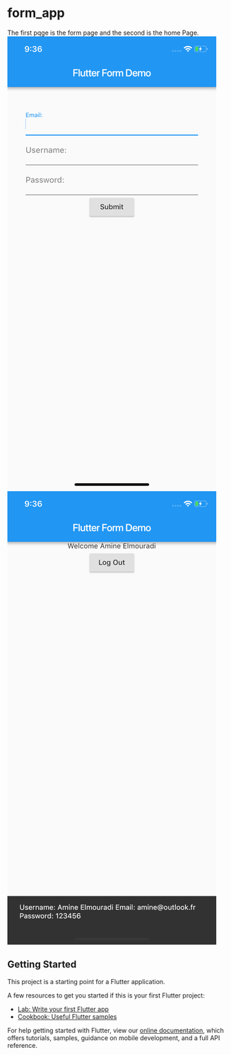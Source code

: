 # form_app

The first pqge is the form page and the second is the home Page.
![](https://github.com/ElmouradiAmine/Form-page/blob/master/flutter_01.png)
![](https://github.com/ElmouradiAmine/Form-page/blob/master/flutter_02.png)


## Getting Started

This project is a starting point for a Flutter application.

A few resources to get you started if this is your first Flutter project:

- [Lab: Write your first Flutter app](https://flutter.io/docs/get-started/codelab)
- [Cookbook: Useful Flutter samples](https://flutter.io/docs/cookbook)

For help getting started with Flutter, view our 
[online documentation](https://flutter.io/docs), which offers tutorials, 
samples, guidance on mobile development, and a full API reference.
